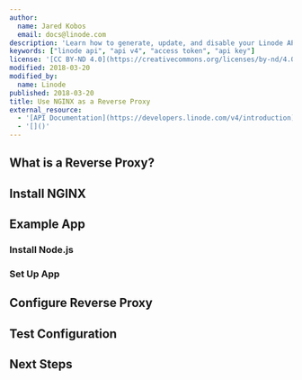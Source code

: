 ```yaml
---
author:
  name: Jared Kobos
  email: docs@linode.com
description: 'Learn how to generate, update, and disable your Linode API key.'
keywords: ["linode api", "api v4", "access token", "api key"]
license: '[CC BY-ND 4.0](https://creativecommons.org/licenses/by-nd/4.0)'
modified: 2018-03-20
modified_by:
  name: Linode
published: 2018-03-20
title: Use NGINX as a Reverse Proxy
external_resource:
  - '[API Documentation](https://developers.linode.com/v4/introduction)'
  - '[]()'
---
```


## What is a Reverse Proxy?

## Install NGINX

## Example App

### Install Node.js

### Set Up App

## Configure Reverse Proxy

## Test Configuration

## Next Steps
